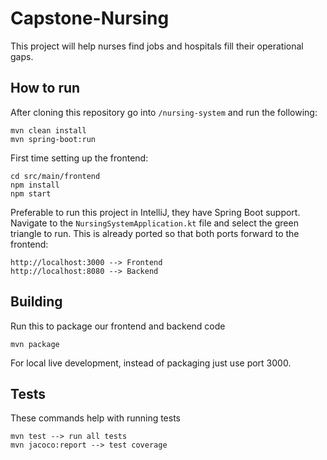 # Capstone-Nursing

This project will help nurses find jobs and hospitals fill their operational gaps.

## How to run
After cloning this repository go into `/nursing-system` and run the following:

```angular2html
mvn clean install
mvn spring-boot:run
```

First time setting up the frontend:
```angular2html
cd src/main/frontend
npm install
npm start
```

Preferable to run this project in IntelliJ, they have Spring Boot support.
Navigate to the `NursingSystemApplication.kt` file and select the green triangle to run.
This is already ported so that both ports forward to the frontend:
```angular2html
http://localhost:3000 --> Frontend
http://localhost:8080 --> Backend
```

## Building
Run this to package our frontend and backend code
```
mvn package
```

For local live development, instead of packaging just use port 3000.

## Tests
These commands help with running tests
```
mvn test --> run all tests
mvn jacoco:report --> test coverage
```